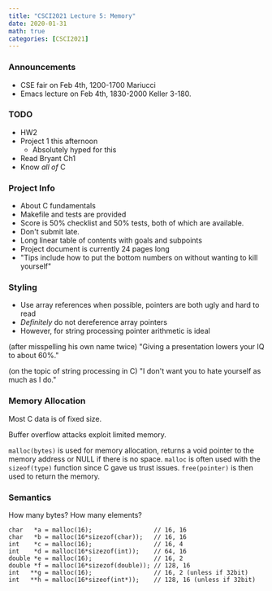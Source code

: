 ```yaml
---
title: "CSCI2021 Lecture 5: Memory"
date: 2020-01-31
math: true 
categories: [CSCI2021]
---
```


### Announcements

- CSE fair on Feb 4th, 1200-1700 Mariucci
- Emacs lecture on Feb 4th, 1830-2000 Keller 3-180.

### TODO

- HW2 
- Project 1 this afternoon
    - Absolutely hyped for this
- Read Bryant Ch1
- Know *all of* C

### Project Info

- About C fundamentals
- Makefile and tests are provided
- Score is 50% checklist and 50% tests, both of which are available.
- Don't submit late.
- Long linear table of contents with goals and subpoints
- Project document is currently 24 pages long
- "Tips include how to put the bottom numbers on without wanting to kill yourself"

### Styling

- Use array references when possible, pointers are both ugly and hard to read
- *Definitely* do not dereference array pointers
- However, for string processing pointer arithmetic is ideal

(after misspelling his own name twice) "Giving a presentation lowers your IQ to about 60%."

(on the topic of string processing in C) "I don't want you to hate yourself as much as I do."

### Memory Allocation

Most C data is of fixed size.

Buffer overflow attacks exploit limited memory.

`malloc(bytes)` is used for memory allocation, returns a void pointer to the memory address or NULL if there is no space. `malloc` is often used with the `sizeof(type)` function since C gave us trust issues. `free(pointer)` is then used to return the memory.


### Semantics

How many bytes? How many elements?

```
char   *a = malloc(16);                 // 16, 16
char   *b = malloc(16*sizezof(char));   // 16, 16
int    *c = malloc(16);                 // 16, 4
int    *d = malloc(16*sizezof(int));    // 64, 16
double *e = malloc(16);                 // 16, 2
double *f = malloc(16*sizezof(double)); // 128, 16
int   **g = malloc(16);                 // 16, 2 (unless if 32bit)
int   **h = malloc(16*sizeof(int*));    // 128, 16 (unless if 32bit)
```
